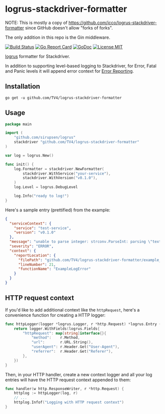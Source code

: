 # logrus-stackdriver-formatter

NOTE: This is mostly a copy of
https://github.com/icco/logrus-stackdriver-formatter since GitHub doesn't allow
"forks of forks".

The only addition in this repo is the Gin middleware.

[![Build Status](https://travis-ci.org/TV4/logrus-stackdriver-formatter.svg?branch=master)](https://travis-ci.org/TV4/logrus-stackdriver-formatter)
[![Go Report Card](https://goreportcard.com/badge/github.com/TV4/logrus-stackdriver-formatter)](https://goreportcard.com/report/github.com/TV4/logrus-stackdriver-formatter)
[![GoDoc](https://img.shields.io/badge/godoc-reference-blue.svg?style=flat)](https://godoc.org/github.com/TV4/logrus-stackdriver-formatter)
[![License MIT](https://img.shields.io/badge/license-MIT-lightgrey.svg?style=flat)](https://github.com/TV4/logrus-stackdriver-formatter#license)

[logrus](https://github.com/sirupsen/logrus) formatter for Stackdriver.

In addition to supporting level-based logging to Stackdriver, for Error, Fatal and Panic levels it will append error context for [Error Reporting](https://cloud.google.com/error-reporting/).

## Installation

```shell
go get -u github.com/TV4/logrus-stackdriver-formatter
```

## Usage

```go
package main

import (
    "github.com/sirupsen/logrus"
    stackdriver "github.com/TV4/logrus-stackdriver-formatter"
)

var log = logrus.New()

func init() {
    log.Formatter = stackdriver.NewFormatter(
        stackdriver.WithService("your-service"),
        stackdriver.WithVersion("v0.1.0"),
    )
    log.Level = logrus.DebugLevel

    log.Info("ready to log!")
}
```

Here's a sample entry (prettified) from the example:

```json
{
  "serviceContext": {
    "service": "test-service",
    "version": "v0.1.0"
  },
  "message": "unable to parse integer: strconv.ParseInt: parsing \"text\": invalid syntax",
  "severity": "ERROR",
  "context": {
    "reportLocation": {
      "filePath": "github.com/TV4/logrus-stackdriver-formatter/example_test.go",
      "lineNumber": 21,
      "functionName": "ExampleLogError"
    }
  }
}
```

## HTTP request context

If you'd like to add additional context like the `httpRequest`, here's a convenience function for creating a HTTP logger:

```go
func httpLogger(logger *logrus.Logger, r *http.Request) *logrus.Entry {
    return logger.WithFields(logrus.Fields{
        "httpRequest": map[string]interface{}{
            "method":    r.Method,
            "url":       r.URL.String(),
            "userAgent": r.Header.Get("User-Agent"),
            "referrer":  r.Header.Get("Referer"),
        },
    })
}
```

Then, in your HTTP handler, create a new context logger and all your log entries will have the HTTP request context appended to them:

```go
func handler(w http.ResponseWriter, r *http.Request) {
    httplog := httpLogger(log, r)
    // ...
    httplog.Infof("Logging with HTTP request context")
}
```
